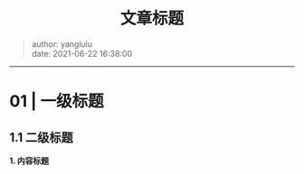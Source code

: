 <h1><center>文章标题</center></h1>

> author: yanglulu<br/>date: 2021-06-22 16:38:00

---
# 01 | 一级标题

## 1.1 二级标题

**1. 内容标题**



